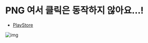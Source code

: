 # PNG 여서 클릭은 동작하지 않아요...!
- [PlayStore](https://play.google.com/store/apps/developer?id=Jongwon+Jake+Lee)


![img](https://github.com/jake5113/Portfolio/blob/main/%EC%9D%B4%EC%A2%85%EC%9B%90_%ED%8F%AC%ED%8A%B8%ED%8F%B4%EB%A6%AC%EC%98%A4v5.png)
